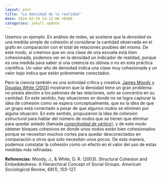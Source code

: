 ```yaml
---
layout: post
title: "La densidad de la realidad"
date: 2024-02-29 14:13:00 +0100
categories: jekyll update
---
```



Usemos un ejemplo. En análisis de redes, se sostiene que la *densidad* es una medida simple de cohesión al considerar la cantidad observada en el grafo en comparación con el total de relaciones posibles del mismo. De este modo, si creemos que en una clase de una escuela está bien cohesionada, podemos ver en la densidad un indicador de realidad, porque es una medida para saber si una creencia es idónea o no en esta práctica científica. Un valor alto de densidad indica una clase muy cohesionada y un valor bajo indica que están pobremente conectados. 

Pero la ciencia también es una actividad crítica y creativa. [James Moody y Douglas White (2003)](https://journals.sagepub.com/doi/10.1177/000312240306800105) mostraron que la densidad tiene un gran problema: no presta ateción a los patrones de las relaciones, solo se concentra en su cantidad. En este sentido, hay situaciones en donde no se logra capturar la idea de cohesión como se espera conceptualmente, que es la idea de que un grupo está conectado a pesar de que algunos nodos se eliminen por alguna situación. En este sentido, propusieron la idea de *cohesión estructural* para hablar del número de nodos que se tienen que eliminar para quedar aislado (llamada [*conectividad de vértice*](https://es.wikipedia.org/wiki/Conectividad_(teor%C3%ADa_de_grafos)#Conectividad_de_v%C3%A9rtices_y_de_aristas)), y de este modo obtener bloques cohesivos en donde unos nodos están bien cohesionados porque se necesitan muchos cortes para quedar desconectados en comparación a otros que solo necesitan unos pocos. De esta manera, podemos constatar la cohesión como un efecto en el valor del uso de estas medidas más refinadas. 

**Referencias**:
Moody, J., & White, D. R. (2003). Structural Cohesion and Embeddedness: A Hierarchical Concept of Social Groups. *American Sociological Review*, 68(1), 103-127.